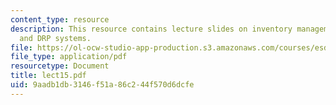 ```yaml
---
content_type: resource
description: This resource contains lecture slides on inventory management and MRP
  and DRP systems.
file: https://ol-ocw-studio-app-production.s3.amazonaws.com/courses/esd-260j-logistics-systems-fall-2006/9aadb1db3146f51a86c244f570d6dcfe_lect15.pdf
file_type: application/pdf
resourcetype: Document
title: lect15.pdf
uid: 9aadb1db-3146-f51a-86c2-44f570d6dcfe
---
```

